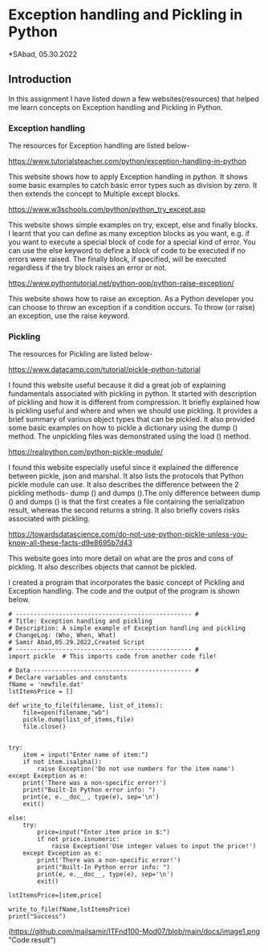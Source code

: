 # Exception handling and Pickling in Python
*SAbad, 05.30.2022

## Introduction
In this assignment I have listed down a few websites(resources) that helped me learn concepts on Exception handling and Pickling in Python.

### Exception handling

The resources for Exception handling are listed below-

https://www.tutorialsteacher.com/python/exception-handling-in-python

This website shows how to apply Exception handling in python. It shows some basic examples to catch basic error types such as division by zero. It then extends the concept to Multiple except blocks.  

https://www.w3schools.com/python/python_try_except.asp

This website shows simple examples on try, except, else and finally blocks. I learnt that you can define as many exception blocks as you want, e.g. if you want to execute a special block of code for a special kind of error. You can use the else keyword to define a block of code to be executed if no errors were raised. The finally block, if specified, will be executed regardless if the try block raises an error or not.

https://www.pythontutorial.net/python-oop/python-raise-exception/

This website shows how to raise an exception. As a Python developer you can choose to throw an exception if a condition occurs. To throw (or raise) an exception, use the raise keyword.

### Pickling

The resources for Pickling are listed below-

https://www.datacamp.com/tutorial/pickle-python-tutorial 

I found this website useful because it did a great job of explaining fundamentals associated with pickling in python. It started with description of pickling and how it is different from compression. It briefly explained how is pickling useful and where and when we should use pickling.  It provides a brief summary of various object types that can be pickled. It also provided some basic examples on how to pickle a dictionary using the dump () method. The unpickling files was demonstrated using the load () method.

https://realpython.com/python-pickle-module/

I found this website especially useful since it explained the difference between pickle, json and marshal. It also lists the protocols that Python pickle module can use. It also describes the difference between the 2 pickling methods- dump () and dumps ().The only difference between dump () and dumps () is that the first creates a file containing the serialization result, whereas the second returns a string. It also briefly covers risks associated with pickling.

https://towardsdatascience.com/do-not-use-python-pickle-unless-you-know-all-these-facts-d9e8695b7d43

This website goes into more detail on what are the pros and cons of pickling. It also describes objects that cannot be pickled.

I created a program that incorporates the basic concept of Pickling and Exception handling. The code and the output of the program is shown below.

```
# ------------------------------------------------- #
# Title: Exception handling and pickling
# Description: A simple example of Exception handling and pickling
# ChangeLog: (Who, When, What)
# Samir Abad,05.29.2022,Created Script
# ------------------------------------------------- #
import pickle  # This imports code from another code file!

# Data -------------------------------------------- #
# Declare variables and constants
fName = 'newfile.dat'
lstItemsPrice = []

def write_to_file(filename, list_of_items):
    file=open(filename,"wb")
    pickle.dump(list_of_items,file)
    file.close()


try:
    item = input("Enter name of item:")
    if not item.isalpha():
        raise Exception('Do not use numbers for the item name')
except Exception as e:
    print('There was a non-specific error!')
    print("Built-In Python error info: ")
    print(e, e.__doc__, type(e), sep='\n')
    exit()

else:
    try:
        price=input("Enter item price in $:")
        if not price.isnumeric:
            raise Exception('Use integer values to input the price!')
    except Exception as e:
        print('There was a non-specific error!')
        print("Built-In Python error info: ")
        print(e, e.__doc__, type(e), sep='\n')
        exit()

lstItemsPrice=[item,price]

write_to_file(fName,lstItemsPrice)
print("Success")
```

(https://github.com/mailsamir/ITFnd100-Mod07/blob/main/docs/image1.png "Code result")
